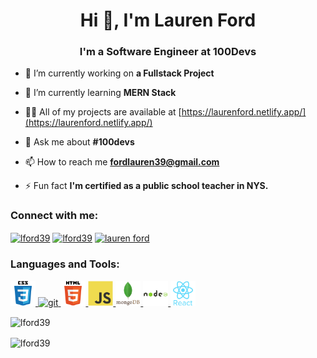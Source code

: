 <h1 align="center">Hi 👋, I'm Lauren Ford</h1>
<h3 align="center">I'm a Software Engineer at 100Devs</h3>

- 🔭 I’m currently working on **a Fullstack Project**

- 🌱 I’m currently learning **MERN Stack**

- 👨‍💻 All of my projects are available at [https://laurenford.netlify.app/](https://laurenford.netlify.app/)

- 💬 Ask me about **#100devs**

- 📫 How to reach me **fordlauren39@gmail.com**

- ⚡ Fun fact **I'm certified as a public school teacher in NYS.**

<h3 align="left">Connect with me:</h3>
<p align="left">
<a href="https://codepen.io/lford39" target="blank"><img align="center" src="https://raw.githubusercontent.com/rahuldkjain/github-profile-readme-generator/master/src/images/icons/Social/codepen.svg" alt="lford39" height="30" width="40" /></a>
<a href="https://twitter.com/lford39" target="blank"><img align="center" src="https://raw.githubusercontent.com/rahuldkjain/github-profile-readme-generator/master/src/images/icons/Social/twitter.svg" alt="lford39" height="30" width="40" /></a>
<a href="https://linkedin.com/in/lauren ford" target="blank"><img align="center" src="https://raw.githubusercontent.com/rahuldkjain/github-profile-readme-generator/master/src/images/icons/Social/linked-in-alt.svg" alt="lauren ford" height="30" width="40" /></a>
</p>

<h3 align="left">Languages and Tools:</h3>
<p align="left"> <a href="https://www.w3schools.com/css/" target="_blank" rel="noreferrer"> <img src="https://raw.githubusercontent.com/devicons/devicon/master/icons/css3/css3-original-wordmark.svg" alt="css3" width="40" height="40"/> </a> <a href="https://git-scm.com/" target="_blank" rel="noreferrer"> <img src="https://www.vectorlogo.zone/logos/git-scm/git-scm-icon.svg" alt="git" width="40" height="40"/> </a> <a href="https://www.w3.org/html/" target="_blank" rel="noreferrer"> <img src="https://raw.githubusercontent.com/devicons/devicon/master/icons/html5/html5-original-wordmark.svg" alt="html5" width="40" height="40"/> </a> <a href="https://developer.mozilla.org/en-US/docs/Web/JavaScript" target="_blank" rel="noreferrer"> <img src="https://raw.githubusercontent.com/devicons/devicon/master/icons/javascript/javascript-original.svg" alt="javascript" width="40" height="40"/> </a> <a href="https://www.mongodb.com/" target="_blank" rel="noreferrer"> <img src="https://raw.githubusercontent.com/devicons/devicon/master/icons/mongodb/mongodb-original-wordmark.svg" alt="mongodb" width="40" height="40"/> </a> <a href="https://nodejs.org" target="_blank" rel="noreferrer"> <img src="https://raw.githubusercontent.com/devicons/devicon/master/icons/nodejs/nodejs-original-wordmark.svg" alt="nodejs" width="40" height="40"/> </a> <a href="https://reactjs.org/" target="_blank" rel="noreferrer"> <img src="https://raw.githubusercontent.com/devicons/devicon/master/icons/react/react-original-wordmark.svg" alt="react" width="40" height="40"/> </a> </p>

<p><img align="center" src="https://github-readme-stats.vercel.app/api/top-langs?username=lford39&show_icons=true&locale=en&layout=compact" alt="lford39" /></p>

<p><img align="center" src="https://github-readme-streak-stats.herokuapp.com/?user=lford39&" alt="lford39" /></p>

